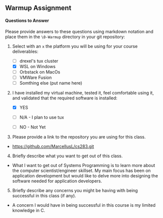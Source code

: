 ## Warmup Assignment

#### Questions to Answer
Please provide answers to these questions using markdown notation and place them in the `\0-Warmup` directory in your git repository:

1. Select with an `x` the platform you will be using for your course deliverables:

    - [ ] drexel's tux cluster
    - [X] WSL on Windows
    - [ ] Orbstack on MacOs
    - [ ] VMWare Fusion
    - [ ] Somthing else (put name here)

2. I have installed my virtual machine, tested it, feel comfortable using it, and validated that the required software is installed:

    - [X] YES
    - [ ] N/A - I plan to use tux
    - [ ] NO - Not Yet


3. Please provide a link to the repository you are using for this class.

- https://github.com/MarcellusL/cs283.git

4. Briefly describe what you want to get out of this class.
- What I want to get out of Systems Programming is to learn more about the computer scientist/engineer skillset. My main focus has been on application development but would like to delve more into designing the software needed for application developers.

5. Briefly describe any concerns you might be having with being successful in this class (if any).
- A concern I would have in being successful in this course is my limited knowledge in C. 